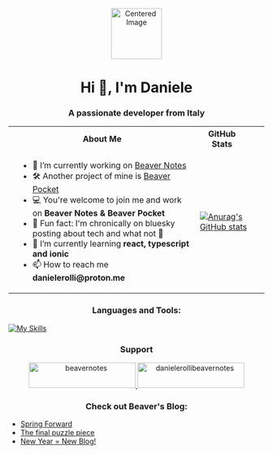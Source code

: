 <p align="center">
  <img src="https://github.com/user-attachments/assets/e0c8d47e-8180-47ec-a37f-3a160510db17" width="100" alt="Centered Image" />
</p>

<h1 align="center">Hi 👋, I'm Daniele</h1>
<h3 align="center">A passionate developer from Italy</h3>

<table align="center">
  <tr>
    <th style="text-align: center;">About Me</th>
    <th style="padding-right: 40px; text-align: center;">GitHub Stats</th>
  </tr>
  <tr>
    <td style="padding-left: 20px; vertical-align: top;">
      <ul>
        <li>🔭 I’m currently working on <a href="https://github.com/Daniele-rolli/Beaver-Notes">Beaver Notes</a></li>
        <li>🛠️ Another project of mine is <a href="https://github.com/Daniele-rolli/Beaver-notes-pocket">Beaver Pocket</a></li>
        <li>💻 You're welcome to join me and work on <strong>Beaver Notes & Beaver Pocket</strong></li>
        <li>👀 Fun fact: I'm chronically on bluesky posting about tech and what not 🦋</li>
        <li>🌱 I’m currently learning <strong>react, typescript and ionic</strong></li>
        <li>📫 How to reach me <strong>danielerolli@proton.me</strong></li>
      </ul>
    </td>
    <td>
      <a href="https://github.com/anuraghazra/github-readme-stats">
        <img src="https://github-readme-stats.vercel.app/api?username=Daniele-rolli&rank_icon=github&hide_border=true&bg_color=00000000" alt="Anurag's GitHub stats" />
      </a>
    </td>
  </tr>
</table>

<h3 align="center">Languages and Tools:</h3>

[![My Skills](https://skillicons.dev/icons?i=js,html,css,androidstudio,appwrite,apple,bash,cmake,codepen,dart,debian,docker,electron,figma,git,github,heroku,js,linux,mongodb,netlify,nextjs,nodejs,ps,pinia,postman,powershell,py,raspberrypi,react,ruby,svelte,swift,tailwindcss,ubuntu,vercel,vite,vue,yarn)](https://skillicons.dev)

<h3 align="center">Support</h3>
<div align="center">
    <p>
        <a href="https://www.buymeacoffee.com/beavernotes">
            <img src="https://cdn.buymeacoffee.com/buttons/v2/default-yellow.png" height="50" width="210" alt="beavernotes" />
        </a>
        <a href="https://ko-fi.com/danielerollibeavernotes">
            <img src="https://cdn.ko-fi.com/cdn/kofi3.png?v=3" height="50" width="210" alt="danielerollibeavernotes" />
        </a>
    </p>
</div>

<h3 align="center">Check out Beaver's Blog:</h3>

<!-- BLOGPOSTS:START -->
- [Spring Forward](https://blog.beavernotes.com/2025/03/05/Spring-Forward.html)
- [The final puzzle piece](https://blog.beavernotes.com/2025/02/15/The-final-puzzle-piece.html)
- [New Year = New Blog!](https://blog.beavernotes.com/2025/01/09/New-Year-=-New-Blog.html)
<!-- BLOGPOSTS:END -->
